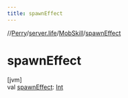 ```yaml
---
title: spawnEffect
---
```

//[Perry](../../../index.html)/[server.life](../index.html)/[MobSkill](index.html)/[spawnEffect](spawn-effect.html)



# spawnEffect



[jvm]\
val [spawnEffect](spawn-effect.html): [Int](https://kotlinlang.org/api/latest/jvm/stdlib/kotlin/-int/index.html)




